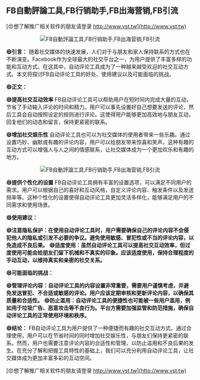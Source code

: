 ## **FB自動評論工具,FB行销助手,FB出海营销,FB引流**

[😍想了解推广相关软件的朋友请登录 http://www.vst.tw](http://www.vst.tw)

 <center><img src="https://vst.tw/MP4/tuiguang/png/4.png" alt="FB自動評論工具,FB行销助手,FB出海营销,FB引流"></center>

**😄引言：**
随着社交媒体的快速发展，人们对于与朋友和家人保持联系的方式也在不断演变。Facebook作为全球最大的社交平台之一，为用户提供了丰富多样的功能和互动方式。在这其中，自动评论工具成为了一种越来越受欢迎的社交互动方式。本文将探讨FB自动评论工具的好处、使用建议以及可能面临的挑战。

**😄正文：**

**😄提高社交互动效率**
FB自动评论工具可以帮助用户在短时间内完成大量的互动，节省了手动输入评论的时间和精力。用户可以事先设置好自己想要发送的评论，然后工具会自动按照设定的规则进行评论。这使得用户能够更加高效地与朋友互动，回复他们的动态和留言，保持更紧密的联系。

**😄增加社交娱乐性**
自动评论工具也可以为社交媒体的使用者带来一些乐趣。通过设置巧妙、幽默或有趣的评论内容，用户可以给朋友带来惊喜和笑声。这种有趣的互动方式可以增强人与人之间的情感联系，让社交媒体成为一个更加欢乐和有趣的地方。

 <center><img src="https://vst.tw/MP4/tuiguang/png/0.png" alt="FB自動評論工具,FB行销助手,FB出海营销,FB引流"></center>

**😄提供个性化的设置**
FB自动评论工具拥有丰富的设置选项，可以满足不同用户的需求。用户可以根据自己的喜好和互动风格，自定义评论内容、触发条件以及发送频率等。这种个性化的设置使得自动评论工具更加灵活多样化，能够满足用户的不同需求和使用场景。

**😄使用建议：**

**😄注意隐私保护：在使用自动评论工具时，用户需要确保自己的评论内容不会侵犯他人的隐私或引发不必要的争议。避免使用敏感、冒犯性或不当的评论内容，以免造成不良后果。**
**😄适度使用：虽然自动评论工具可以提高社交互动效率，但过度使用可能会给朋友们留下机械和不真实的印象。应该适度使用，保持合理程度的手动互动，以维持真实和亲密的社交关系。**

**😄可能面临的挑战：**

**😄管理评论内容：自动评论工具的内容设置非常重要，需要用户谨慎考虑，并避免发送冒犯、不合适或敏感的评论。用户应该定期审核和更新评论内容，以确保其质量和合适性。**
**😄防止滥用：自动评论工具的便捷性也可能被一些用户滥用，例如用于垃圾广告、恶意攻击等不良行为。平台方需要加强监管和防范措施，确保自动评论工具的正常使用环境和秩序。**

**😄结论：**
FB自动评论工具为用户提供了一种便捷而有趣的社交互动方式。通过合理使用，用户可以在节省时间的同时增加社交娱乐性，与朋友们保持更紧密的联系。然而，用户也需要注意评论内容的合适性和管理，以防止滥用和不良后果的发生。在充分了解和把握工具特性的基础上，我们可以充分利用自动评论工具，让社交媒体成为更加丰富多彩的互动空间。

[😍想了解推广相关软件的朋友请登录 http://www.vst.tw](http://www.vst.tw)



